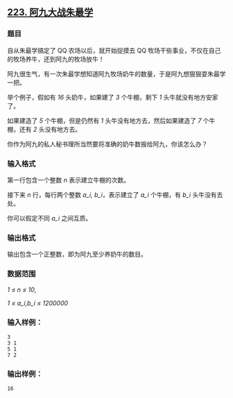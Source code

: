 ## [223. 阿九大战朱最学](https://www.acwing.com/problem/content/225/)

### 题目

自从朱最学搞定了 QQ 农场以后，就开始捉摸去 QQ 牧场干些事业，不仅在自己的牧场养牛，还到阿九的牧场放牛！

阿九很生气，有一次朱最学想知道阿九牧场奶牛的数量，于是阿九想狠狠耍朱最学一把。

举个例子，假如有 *16* 头奶牛，如果建了 *3* 个牛棚，剩下 *1* 头牛就没有地方安家了。

如果建造了 *5* 个牛棚，但是仍然有 *1* 头牛没有地方去，然后如果建造了 *7* 个牛棚，还有 *2* 头没有地方去。

你作为阿九的私人秘书理所当然要将准确的奶牛数报给阿九，你该怎么办？

### 输入格式

第一行包含一个整数 *n* 表示建立牛棚的次数。

接下来 *n* 行，每行两个整数 *a_i, b_i*，表示建立了 *a_i* 个牛棚，有 *b_i* 头牛没有去处。

你可以假定不同 *a_i* 之间互质。

### 输出格式

输出包含一个正整数，即为阿九至少养奶牛的数目。

### 数据范围

*1 ≤ n ≤ 10*,

*1 ≤ a_i,b_i ≤ 1200000*

### 输入样例：

```
3
3 1
5 1
7 2
```

### 输出样例：

```
16
```
